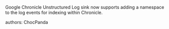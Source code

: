 Google Chronicle Unstructured Log sink now supports adding a namespace to the log events for indexing within Chronicle.

authors: ChocPanda
